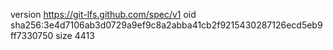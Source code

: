 version https://git-lfs.github.com/spec/v1
oid sha256:3e4d7106ab3d0729a9ef9c8a2abba41cb2f9215430287126ecd5eb9ff7330750
size 4413
